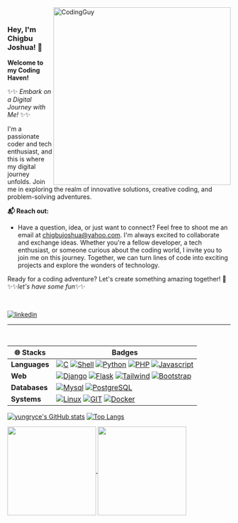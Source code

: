 <img align= "right" alt="CodingGuy" width="400" src="https://cdn.dribbble.com/users/1162077/screenshots/3848914/media/320984a9ca58b3c73274c9259ecf6de8.gif">

<br/>

### Hey, I'm Chigbu Joshua! 👋

**Welcome to my Coding Haven!**  

✨✨ *Embark on a Digital Journey with Me!* ✨✨

I'm a passionate coder and tech enthusiast, and this is where my digital journey unfolds.
Join me in exploring the realm of innovative solutions, creative coding, and problem-solving adventures.

**📬 Reach out:**
- Have a question, idea, or just want to connect? Feel free to shoot me an email at [chigbujoshua@yahoo.com](mailto:chigbujoshua@yahoo.com). I'm always excited to collaborate and exchange ideas.
Whether you're a fellow developer, a tech enthusiast, or someone curious about the coding world, I invite you to join me on this journey. Together, we can turn lines of code into exciting projects and explore the wonders of technology.

Ready for a coding adventure? Let's create something amazing together! 🚀
✨✨*let's have some fun*✨✨

<br/>

[![linkedin](https://img.shields.io/badge/linkedin-0A66C2?style=for-the-badge&logo=linkedin&logoColor=white)](https://www.linkedin.com/in/chigbujoshua/) 

<hr>
<br/>

| **🌐 Stacks** | Badges|
|--- | --- |
| **Languages** |  [![C](https://img.shields.io/badge/C-00599C?style=for-the-badge&logo=c&logoColor=white)](https://www.gnu.org/software/gnu-c-manual/) [![Shell](https://img.shields.io/badge/Shell_Script-121011?style=for-the-badge&logo=gnu-bash&logoColor=white)](https://www.gnu.org/software/bash/manual/bash.html) [![Python](https://img.shields.io/badge/Python-3776AB?style=for-the-badge&logo=python&logoColor=white)](https://docs.python.org/3/) [![PHP](https://img.shields.io/badge/PHP-777BB4?style=for-the-badge&logo=php&logoColor=white)](https://www.php.net) [![Javascript](https://img.shields.io/badge/JavaScript-F7DF1E?style=for-the-badge&logo=javascript&logoColor=black)](https://developer.mozilla.org/en-US/docs/Web/JavaScript) |
| **Web**  |  [![Django](https://img.shields.io/badge/Django-092E20?style=for-the-badge&logo=django&logoColor=white)](https://docs.djangoproject.com/) [![Flask](https://img.shields.io/badge/Flask-000000?style=for-the-badge&logo=flask&logoColor=white)](https://tailwindcss.com/) [![Tailwind](https://img.shields.io/badge/Tailwind_CSS-38B2AC?style=for-the-badge&logo=tailwind-css&logoColor=white)](https://tailwindcss.com/) [![Bootstrap](https://img.shields.io/badge/Bootstrap-563D7C?style=for-the-badge&logo=bootstrap&logoColor=white)](https://getbootstrap.com/docs/)|
|**Databases**  | [![Mysql](https://img.shields.io/badge/mysql-%2300f.svg?style=for-the-badge&logo=mysql&logoColor=white)](https://www.mysql.com) [![PostgreSQL](https://img.shields.io/badge/PostgreSQL-316192?style=for-the-badge&logo=postgresql&logoColor=white)](https://www.postgresql.org/docs/) |
|**Systems**  |  [![Linux](https://img.shields.io/badge/Linux-FCC624?style=for-the-badge&logo=linux&logoColor=black)](https://opensource.com/resources/linux) [![GIT](https://img.shields.io/badge/GIT-E44C30?style=for-the-badge&logo=git&logoColor=white)](https://git-scm.com/doc) [![Docker](https://img.shields.io/badge/docker-%230db7ed.svg?style=for-the-badge&logo=docker&logoColor=white)](https://www.docker.com) |


[![yungryce's GitHub stats](https://github-readme-stats.vercel.app/api?username=yungryce&show_icons=true&theme=radical&rank_icon=github)](https://github.com/yungryce/github-readme-stats)
[![Top Langs](https://github-readme-stats.vercel.app/api/top-langs/?username=yungryce&size_weight=0.5&count_weight=0.5&layout=compact&langs_count=10&theme=radical)](https://github.com/yungryce/github-readme-stats)

<a href="https://github.com/yungryce/github-readme-stats">
  <img height=200 align="center" src="https://github-readme-stats.vercel.app/api?username=anuraghazra](https://github-readme-stats.vercel.app/api?username=yungryce&show_icons=true&theme=radical&rank_icon=github)" />
</a>
<a href="https://github.com/yungryce/python_apps/tree/master/flask/task_manager">
  <img height=200 align="center" src="https://github-readme-stats.vercel.app/api/top-langs/?username=yungryce&size_weight=0.5&count_weight=0.5&layout=compact&langs_count=10&theme=radical)" />
</a>
